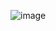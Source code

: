 ![image](https://user-images.githubusercontent.com/42731246/163868981-2f75ceaf-548a-4ef9-8791-da9508f7a463.png)
